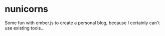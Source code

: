 nunicorns
=========

Some fun with ember.js to create a personal blog, because I certainly can't use existing tools...
